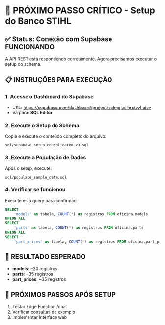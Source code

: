 # 🚀 PRÓXIMO PASSO CRÍTICO - Setup do Banco STIHL

## ✅ Status: Conexão com Supabase FUNCIONANDO

A API REST está respondendo corretamente. Agora precisamos executar o setup do schema.

## 📋 INSTRUÇÕES PARA EXECUÇÃO

### 1. Acesse o Dashboard do Supabase
- URL: https://supabase.com/dashboard/project/eclmgkajlhrstyyhejev
- Vá para: **SQL Editor**

### 2. Execute o Setup do Schema
Copie e execute o conteúdo completo do arquivo:
```
sql/supabase_setup_consolidated_v3.sql
```

### 3. Execute a População de Dados
Após o setup, execute:
```
sql/populate_sample_data.sql
```

### 4. Verificar se funcionou
Execute esta query para confirmar:
```sql
SELECT 
    'models' as tabela, COUNT(*) as registros FROM oficina.models
UNION ALL
SELECT 
    'parts' as tabela, COUNT(*) as registros FROM oficina.parts
UNION ALL  
SELECT 
    'part_prices' as tabela, COUNT(*) as registros FROM oficina.part_prices;
```

## 🎯 RESULTADO ESPERADO
- **models**: ~20 registros
- **parts**: ~35 registros  
- **part_prices**: ~35 registros

## 🔄 PRÓXIMOS PASSOS APÓS SETUP
1. Testar Edge Function /chat
2. Verificar consultas de exemplo
3. Implementar interface web
